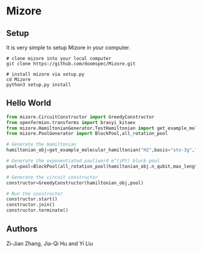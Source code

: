 # Mizore
## Setup
It is very simple to setup Mizore in your computer.

```shell
# clone mizore into your local computer
git clone https://github.com/doomspec/Mizore.git

# install mizore via setup.py
cd Mizore
python3 setup.py install
```

## Hello World

```python
from mizore.CircuitConstructor import GreedyConstructor
from openfermion.transforms import bravyi_kitaev
from mizore.HamiltonianGenerator.TestHamiltonian import get_example_molecular_hamiltonian
from mizore.PoolGenerator import BlockPool,all_rotation_pool

# Generate the Hamiltonian
hamiltonian_obj=get_example_molecular_hamiltonian("H2",basis="sto-3g",fermi_qubit_transform=bravyi_kitaev)

# Generate the exponentiated pauliword e^(iPt) block pool
pool=pool=BlockPool(all_rotation_pool(hamiltonian_obj.n_qubit,max_length=hamiltonian_obj.n_qubit))

# Generate the circuit constructor
constructor=GreedyConstructor(hamiltonian_obj,pool)

# Run the constructor
constructor.start()
constructor.join()
constructor.terminate()
```

## Authors
Zi-Jian Zhang, Jia-Qi Hu and Yi Liu


